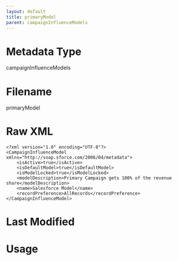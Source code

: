 ```yaml
---
layout: default
title: primaryModel
parent: campaignInfluenceModels
---
```

# Metadata Type
campaignInfluenceModels


# Filename 
primaryModel


# Raw XML
```
<?xml version="1.0" encoding="UTF-8"?>
<CampaignInfluenceModel xmlns="http://soap.sforce.com/2006/04/metadata">
    <isActive>true</isActive>
    <isDefaultModel>true</isDefaultModel>
    <isModelLocked>true</isModelLocked>
    <modelDescription>Primary Campaign gets 100% of the revenue share</modelDescription>
    <name>Salesforce Model</name>
    <recordPreference>AllRecords</recordPreference>
</CampaignInfluenceModel>
```


# Last Modified


# Usage
